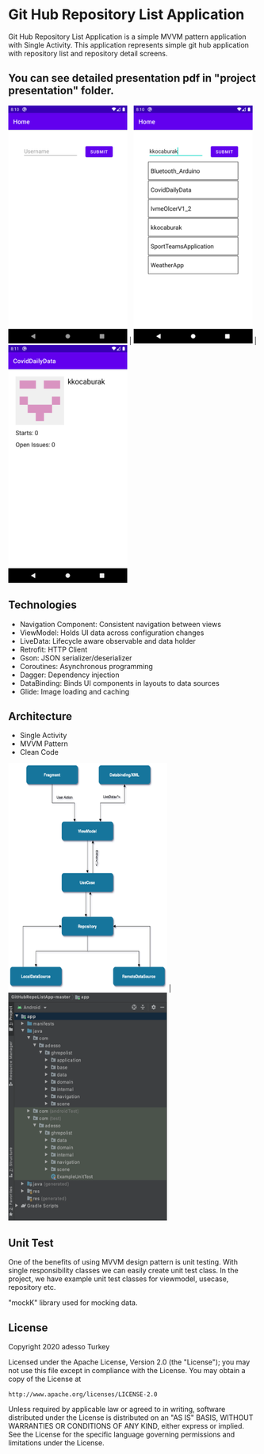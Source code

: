 # Git Hub Repository List Application
Git Hub Repository List Application is a simple MVVM pattern application with Single Activity. This application represents simple git hub application with repository list and repository detail screens. 
## You can see detailed presentation pdf in "project presentation" folder.

<img src="/images/main-screen.png" width="240"> | <img src="/images/main-screen-with-list.png" width="240"> | <img src="/images/detail-screen.png" width="240">

## Technologies

- Navigation Component: Consistent navigation between views
- ViewModel: Holds UI data across configuration changes
- LiveData: Lifecycle aware observable and data holder
- Retrofit: HTTP Client
- Gson: JSON serializer/deserializer
- Coroutines: Asynchronous programming
- Dagger: Dependency injection
- DataBinding: Binds UI components in layouts to data sources
- Glide: Image loading and caching

## Architecture

- Single Activity
- MVVM Pattern
- Clean Code

<img src="/images/architecture-diagram.png" width="320" height="460"> | <img src="/images/project-folder-structure.png" width="320" height="460">

## Unit Test

One of the benefits of using MVVM design pattern is unit testing. With single responsibility classes we can easily create unit test class. In the project, we have example unit test classes for viewmodel, usecase, repository etc. 

"mockK" library used for mocking data. 

## License

Copyright 2020 adesso Turkey

Licensed under the Apache License, Version 2.0 (the "License");
you may not use this file except in compliance with the License.
You may obtain a copy of the License at

    http://www.apache.org/licenses/LICENSE-2.0

Unless required by applicable law or agreed to in writing, software
distributed under the License is distributed on an "AS IS" BASIS,
WITHOUT WARRANTIES OR CONDITIONS OF ANY KIND, either express or implied.
See the License for the specific language governing permissions and
limitations under the License.
